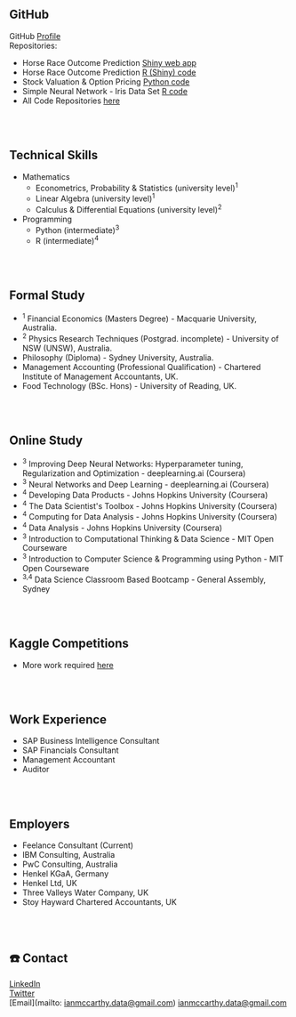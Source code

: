 ## GitHub
GitHub [Profile](https://github.com/ismccarthy)
<br>
Repositories:
  - Horse Race Outcome Prediction [Shiny web app](https://ianmccarthy.shinyapps.io/HorseRace/)
  - Horse Race Outcome Prediction [R (Shiny) code](https://github.com/ismccarthy/HorseRace_App)
  - Stock Valuation & Option Pricing [Python code](https://github.com/ismccarthy/StockValuation)
  - Simple Neural Network - Iris Data Set [R code](https://github.com/ismccarthy/IrisNeuralNetwork)
  - All Code Repositories [here](https://github.com/ismccarthy)
<br>
<br>

## Technical Skills
- Mathematics
  - Econometrics, Probability & Statistics (university level)<sup>1</sup>
  - Linear Algebra (university level)<sup>1</sup>
  - Calculus & Differential Equations (university level)<sup>2</sup>
- Programming
  - Python (intermediate)<sup>3</sup>
  - R (intermediate)<sup>4</sup>
<br>
<br>

## Formal Study
 - <sup>1</sup> Financial Economics (Masters Degree) - Macquarie University, Australia.
 - <sup>2</sup> Physics Research Techniques (Postgrad. incomplete) - University of NSW (UNSW), Australia.
 - Philosophy (Diploma) - Sydney University, Australia.
 - Management Accounting (Professional Qualification) - Chartered Institute of Management Accountants, UK.
 - Food Technology (BSc. Hons) - University of Reading, UK.
<br>
<br>

## Online Study
- <sup>3</sup> Improving Deep Neural Networks: Hyperparameter tuning, Regularization and Optimization - deeplearning.ai (Coursera)
- <sup>3</sup> Neural Networks and Deep Learning - deeplearning.ai (Coursera)
- <sup>4</sup> Developing Data Products - Johns Hopkins University (Coursera)
- <sup>4</sup> The Data Scientist's Toolbox - Johns Hopkins University (Coursera)
- <sup>4</sup> Computing for Data Analysis - Johns Hopkins University (Coursera)
- <sup>4</sup> Data Analysis - Johns Hopkins University (Coursera)
- <sup>3</sup> Introduction to Computational Thinking & Data Science - MIT Open Courseware
- <sup>3</sup> Introduction to Computer Science & Programming using Python - MIT Open Courseware
- <sup>3,4</sup> Data Science Classroom Based Bootcamp - General Assembly, Sydney
<br>
<br>

## Kaggle Competitions
- More work required [here](https://www.kaggle.com/ianmccarthy)
<br>
<br>

## Work Experience
- SAP Business Intelligence Consultant
- SAP Financials Consultant
- Management Accountant
- Auditor
<br>
<br>

## Employers
- Feelance Consultant (Current)
- IBM Consulting, Australia
- PwC Consulting, Australia
- Henkel KGaA, Germany
- Henkel Ltd, UK
- Three Valleys Water Company, UK
- Stoy Hayward Chartered Accountants, UK
<br>
<br>

## :telephone: Contact
[LinkedIn](https://www.linkedin.com/in/ismccarthy/)
<br>
[Twitter](https://twitter.com/iansmccarthy)
<br>
[Email](mailto: ianmccarthy.data@gmail.com) ianmccarthy.data@gmail.com
<br>
<br>
